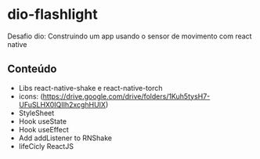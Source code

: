 # dio-flashlight

Desafio dio: Construindo um app usando o sensor de movimento com react native



## Conteúdo

- Libs react-native-shake e react-native-torch
- icons: (https://drive.google.com/drive/folders/1Kuh5tysH7-UFuSLHX0IQIIh2xcghHUIX)
- StyleSheet
- Hook useState
- Hook useEffect
- Add addListener to RNShake
- lifeCicly ReactJS
